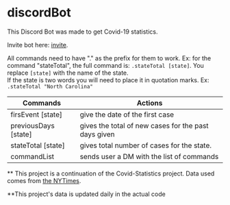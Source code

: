 # discordBot

This Discord Bot was made to get Covid-19 statistics.

Invite bot here: [invite](https://discord.com/api/oauth2/authorize?client_id=731054408091041793&permissions=0&scope=bot).

All commands need to have "." as the prefix for them to work. Ex: for the command "stateTotal", the full 
command is: `.stateTotal [state]`. You replace `[state]` with the name of the state. \
If the state is two words you will need to place it in quotation marks. Ex: `.stateTotal "North Carolina"`




| Commands |  Actions |
|----------|----------
| firsEvent [state]  | give the date of the first case |
| previousDays [state] | gives the total of new cases for the past days given |
| stateTotal [state] | gives total number of cases for the state. |
| commandList | sends user a DM with the list of commands |

** This project is a continuation of the Covid-Statistics project. Data used comes from [the NYTimes](https://github.com/nytimes/covid-19-data).

**This project's data is updated daily in the actual code
